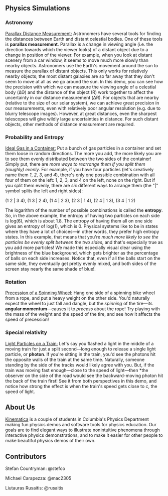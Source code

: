 ## Physics Simulations

### Astronomy
[Parallax Distance Measurement:](parallax) Astronomers have several tools for finding the distances between Earth and distant celestial bodies. One of these tools is **parallax measurement**. Parallax is a change in viewing angle (i.e. the direction towards which the viewer looks) of a distant object due to a change in position of the viewer. For example, when you look at distant scenery from a car window, it seems to move much more slowly than nearby objects. Astronomers use the Earth's movement around the sun to measure the parallax of distant objects. This only works for relatively nearby objects; the most distant galaxies are so far away that they don't seem to move at all as we go around the sun. In this demo, you can see how the precision with which we can measure the viewing angle of a celestial body (ΔΘ) and the distance of the object (R) work together to affect the uncertainty in our distance measurement (ΔR). For objects that are nearby (relative to the size of our solar system), we can achieve great precision in our measurements, even with relatively poor angular resolution (e.g. due to blurry telescope images). However, at great distances, even the sharpest telescopes will give wildly large uncertainties in distance. For such distant objects, other methods of distance measurement are required.

### Probability and Entropy
[Ideal Gas in a Container:](gas-container) Put a bunch of gas particles in a container and set them loose in random directions. The more you add, the more likely you are to see them evenly distributed between the two sides of the container! Simply put, there are *more ways to rearrange them if you split them (roughly) evenly*. For example, if you have four particles (let's creatively name them *1*, *2*, *3*, and *4*), there's only one possible combination with all four of them on the left: 1, 2, 3, and 4 on the left, none on the right. But if you split them evenly, there are *six* different ways to arrange them (the "|" symbol splits the left and right sides):

(1 2 | 3 4), 
(1 3 | 2 4), 
(1 4 | 2 3), 
(2 3 | 1 4), 
(2 4 | 1 3), 
(3 4 | 1 2)

The logarithm of the number of possible combinations is called the **entropy**. So, in the above example, the entropy of having two particles on each side is log(6), which is about 1.8. The entropy of having them all on one side gives an entropy of log(1), which is 0. Physical systems like to be in states where they have a lot of choices—in other words, they prefer high entropy states. In this example, that means that you're *much more likely to see the particles be evenly split between the two sides*, and that's especially true as you add more particles! We made this especially visual clear using the brightness of the blue background, which gets brighter as the percentage of balls on each side increases. Notice that, even if all the balls start on the same side, they eventually get pretty evenly mixed, and both sides of the screen stay nearly the same shade of blue!.

### Rotation
[Precession of a Spinning Wheel:](gyro/index-precession.html) Hang one side of a spinning bike wheel from a rope, and put a heavy weight on the other side. You'd naturally expect the wheel to just fall and dangle, but the *spinning* of the tire—its **angular momentum**—causes it to *precess* about the rope! Try playing with the mass of the weight and the speed of the tire, and see how it affects the speed of precession!

### Special relativity
[Light Particles on a Train:](sr) Let's say you flashed a light in the middle of a moving train for just a split second—long enough to release a single light particle, or **photon**. If you're sitting in the train, you'd see the photons hit the opposite walls of the train at the same time. Naturally, someone standing by the side of the tracks would likely agree with you. But, if the train was moving fast enough—close to the speed of light—then *the observer on the side of the road would see the backward-moving photon hit the back of the train first! See it from both perspectives in this demo, and notice how strong the effect is when the train's speed gets close to *c*, the speed of light.

## About Us
[Kinematica](../) is a couple of students in Columbia's Physics Department making fun physics demos and software tools for physics education. Our goals are to find elegant ways to illustrate nonintuitive phenomena through interactive physics demonstrations, and to make it easier for other people to make beautiful physics demos of their own.

## Contributors
Stefan Countryman: @stefco

Michael Carapezza: @mac2305

Liutauras Rusaitis: @rusaitis
